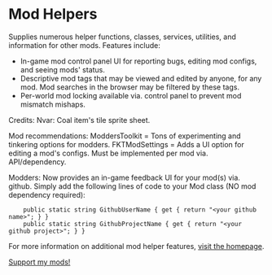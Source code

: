 # Mod Helpers

Supplies numerous helper functions, classes, services, utilities, and information for other mods. Features include:
* In-game mod control panel UI for reporting bugs, editing mod configs, and seeing mods' status.
* Descriptive mod tags that may be viewed and edited by anyone, for any mod. Mod searches in the browser may be filtered by these tags.
* Per-world mod locking available via. control panel to prevent mod mismatch mishaps.

Credits:
Nvar: Coal item's tile sprite sheet.

Mod recommendations:
ModdersToolkit = Tons of experimenting and tinkering options for modders.
FKTModSettings = Adds a UI option for editing a mod's configs. Must be implemented per mod via. API/dependency.

Modders: Now provides an in-game feedback UI for your mod(s) via. github. Simply add the following lines of code to your Mod class (NO mod dependency required):

```
    public static string GithubUserName { get { return "<your github name>"; } }
    public static string GithubProjectName { get { return "<your github project>"; } }
```

For more information on additional mod helper features, [visit the homepage](https://forums.terraria.org/index.php?threads/mod-helpers.63670/).

[Support my mods!](https://www.patreon.com/hamstar0)